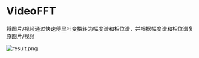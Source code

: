 # VideoFFT
将图片/视频通过快速傅里叶变换转为幅度谱和相位谱，并根据幅度谱和相位谱复原图片/视频

![result.png](https://github.com/Matoi647/VideoFFT/blob/main/test/result.png)
